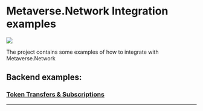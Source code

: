 # Metaverse.Network Integration examples

![](https://avatars.githubusercontent.com/u/70461516?s=200&v=4)

The project contains some examples of how to integrate with Metaverse.Network

## Backend examples:

### [Token Transfers & Subscriptions](https://github.com/bit-country/Metaverse-Network-Js-Integration/blob/master/src/transfer-examples/readme.md)

---

